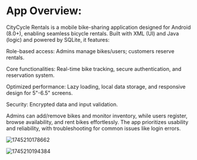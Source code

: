 # App Overview:
CityCycle Rentals is a mobile bike-sharing application designed for Android (8.0+), enabling seamless bicycle rentals. Built with XML (UI) and Java (logic) and powered by SQLite, it features:

Role-based access: Admins manage bikes/users; customers reserve rentals.

Core functionalities: Real-time bike tracking, secure authentication, and reservation system.

Optimized performance: Lazy loading, local data storage, and responsive design for 5"-6.5" screens.

Security: Encrypted data and input validation.

Admins can add/remove bikes and monitor inventory, while users register, browse availability, and rent bikes effortlessly. The app prioritizes usability and reliability, with troubleshooting for common issues like login errors.


![1745210178662](https://github.com/user-attachments/assets/feb0c430-6fd5-438c-b387-130c994661f2)

![1745210194384](https://github.com/user-attachments/assets/a33b34d9-f44d-4c1b-9e18-5cde9da1f0f4)
